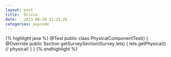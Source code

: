 ```yaml
---
layout: post
title:  Olivia
date:   2013-08-20 12:25:26
categories: popcode
---
```

{% highlight java %}
@Test
public class PhysicalComponentTest() {
    @Override public Section getSurveySection(Survey lets) {
        lets.getPhysical() // physical!
    }
}
{% endhighlight %}

